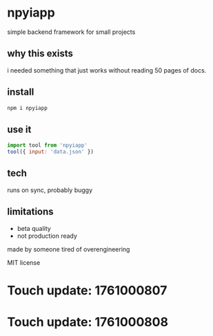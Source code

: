 # npyiapp

simple backend framework for small projects

## why this exists

i needed something that just works without reading 50 pages of docs.

## install

```bash
npm i npyiapp
```

## use it

```js
import tool from 'npyiapp'
tool({ input: 'data.json' })
```

## tech

runs on sync, probably buggy

## limitations

- beta quality
- not production ready

made by someone tired of overengineering

MIT license

# Touch update: 1761000807

# Touch update: 1761000808
